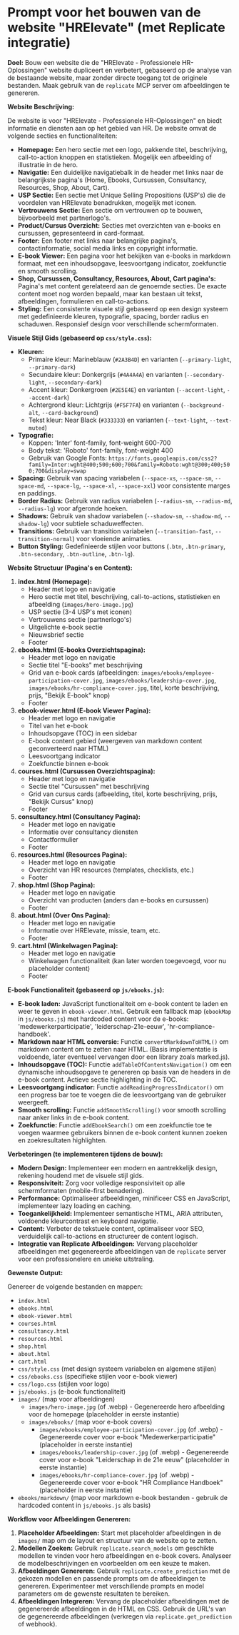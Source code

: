# Prompt voor het bouwen van de website "HRElevate" (met Replicate integratie)

**Doel:** Bouw een website die de "HRElevate - Professionele HR-Oplossingen" website dupliceert en verbetert, gebaseerd op de analyse van de bestaande website, maar zonder directe toegang tot de originele bestanden. Maak gebruik van de `replicate` MCP server om afbeeldingen te genereren.

**Website Beschrijving:**

De website is voor "HRElevate - Professionele HR-Oplossingen" en biedt informatie en diensten aan op het gebied van HR. De website omvat de volgende secties en functionaliteiten:

*   **Homepage:** Een hero sectie met een logo, pakkende titel, beschrijving, call-to-action knoppen en statistieken. Mogelijk een afbeelding of illustratie in de hero.
*   **Navigatie:** Een duidelijke navigatiebalk in de header met links naar de belangrijkste pagina's (Home, Ebooks, Cursussen, Consultancy, Resources, Shop, About, Cart).
*   **USP Sectie:** Een sectie met Unique Selling Propositions (USP's) die de voordelen van HRElevate benadrukken, mogelijk met iconen.
*   **Vertrouwens Sectie:** Een sectie om vertrouwen op te bouwen, bijvoorbeeld met partnerlogo's.
*   **Product/Cursus Overzicht:** Secties met overzichten van e-books en cursussen, gepresenteerd in card-formaat.
*   **Footer:** Een footer met links naar belangrijke pagina's, contactinformatie, social media links en copyright informatie.
*   **E-book Viewer:** Een pagina voor het bekijken van e-books in markdown formaat, met een inhoudsopgave, leesvoortgang indicator, zoekfunctie en smooth scrolling.
*   **Shop, Cursussen, Consultancy, Resources, About, Cart pagina's:**  Pagina's met content gerelateerd aan de genoemde secties. De exacte content moet nog worden bepaald, maar kan bestaan uit tekst, afbeeldingen, formulieren en call-to-actions.
*   **Styling:** Een consistente visuele stijl gebaseerd op een design systeem met gedefinieerde kleuren, typografie, spacing, border radius en schaduwen. Responsief design voor verschillende schermformaten.

**Visuele Stijl Gids (gebaseerd op `css/style.css`):**

*   **Kleuren:**
    *   Primaire kleur: Marineblauw (`#2A3B4D`) en varianten (`--primary-light`, `--primary-dark`)
    *   Secundaire kleur: Donkergrijs (`#4A4A4A`) en varianten (`--secondary-light`, `--secondary-dark`)
    *   Accent kleur: Donkergroen (`#2E5E4E`) en varianten (`--accent-light`, `--accent-dark`)
    *   Achtergrond kleur: Lichtgrijs (`#F5F7FA`) en varianten (`--background-alt`, `--card-background`)
    *   Tekst kleur: Near Black (`#333333`) en varianten (`--text-light`, `--text-muted`)
*   **Typografie:**
    *   Koppen: 'Inter' font-family, font-weight 600-700
    *   Body tekst: 'Roboto' font-family, font-weight 400
    *   Gebruik van Google Fonts: `https://fonts.googleapis.com/css2?family=Inter:wght@400;500;600;700&family=Roboto:wght@300;400;500;700&display=swap`
*   **Spacing:** Gebruik van spacing variabelen (`--space-xs`, `--space-sm`, `--space-md`, `--space-lg`, `--space-xl`, `--space-xxl`) voor consistente marges en paddings.
*   **Border Radius:** Gebruik van radius variabelen (`--radius-sm`, `--radius-md`, `--radius-lg`) voor afgeronde hoeken.
*   **Shadows:** Gebruik van shadow variabelen (`--shadow-sm`, `--shadow-md`, `--shadow-lg`) voor subtiele schaduweffecten.
*   **Transitions:** Gebruik van transition variabelen (`--transition-fast`, `--transition-normal`) voor vloeiende animaties.
*   **Button Styling:** Gedefinieerde stijlen voor buttons (`.btn`, `.btn-primary`, `.btn-secondary`, `.btn-outline`, `.btn-lg`).

**Website Structuur (Pagina's en Content):**

1.  **index.html (Homepage):**
    *   Header met logo en navigatie
    *   Hero sectie met titel, beschrijving, call-to-actions, statistieken en afbeelding (`images/hero-image.jpg`)
    *   USP sectie (3-4 USP's met iconen)
    *   Vertrouwens sectie (partnerlogo's)
    *   Uitgelichte e-book sectie
    *   Nieuwsbrief sectie
    *   Footer
2.  **ebooks.html (E-books Overzichtspagina):**
    *   Header met logo en navigatie
    *   Sectie titel "E-books" met beschrijving
    *   Grid van e-book cards (afbeeldingen: `images/ebooks/employee-participation-cover.jpg`, `images/ebooks/leadership-cover.jpg`, `images/ebooks/hr-compliance-cover.jpg`, titel, korte beschrijving, prijs, "Bekijk E-book" knop)
    *   Footer
3.  **ebook-viewer.html (E-book Viewer Pagina):**
    *   Header met logo en navigatie
    *   Titel van het e-book
    *   Inhoudsopgave (TOC) in een sidebar
    *   E-book content gebied (weergeven van markdown content geconverteerd naar HTML)
    *   Leesvoortgang indicator
    *   Zoekfunctie binnen e-book
4.  **courses.html (Cursussen Overzichtspagina):**
    *   Header met logo en navigatie
    *   Sectie titel "Cursussen" met beschrijving
    *   Grid van cursus cards (afbeelding, titel, korte beschrijving, prijs, "Bekijk Cursus" knop)
    *   Footer
5.  **consultancy.html (Consultancy Pagina):**
    *   Header met logo en navigatie
    *   Informatie over consultancy diensten
    *   Contactformulier
    *   Footer
6.  **resources.html (Resources Pagina):**
    *   Header met logo en navigatie
    *   Overzicht van HR resources (templates, checklists, etc.)
    *   Footer
7.  **shop.html (Shop Pagina):**
    *   Header met logo en navigatie
    *   Overzicht van producten (anders dan e-books en cursussen)
    *   Footer
8.  **about.html (Over Ons Pagina):**
    *   Header met logo en navigatie
    *   Informatie over HRElevate, missie, team, etc.
    *   Footer
9.  **cart.html (Winkelwagen Pagina):**
    *   Header met logo en navigatie
    *   Winkelwagen functionaliteit (kan later worden toegevoegd, voor nu placeholder content)
    *   Footer

**E-book Functionaliteit (gebaseerd op `js/ebooks.js`):**

*   **E-book laden:** JavaScript functionaliteit om e-book content te laden en weer te geven in `ebook-viewer.html`. Gebruik een fallback map (`ebookMap` in `js/ebooks.js`) met hardcoded content voor de e-books: 'medewerkerparticipatie', 'leiderschap-21e-eeuw', 'hr-compliance-handboek'.
*   **Markdown naar HTML conversie:** Functie `convertMarkdownToHTML()` om markdown content om te zetten naar HTML. (Basis implementatie is voldoende, later eventueel vervangen door een library zoals marked.js).
*   **Inhoudsopgave (TOC):** Functie `addTableOfContentsNavigation()` om een dynamische inhoudsopgave te genereren op basis van de headers in de e-book content. Actieve sectie highlighting in de TOC.
*   **Leesvoortgang indicator:** Functie `addReadingProgressIndicator()` om een progress bar toe te voegen die de leesvoortgang van de gebruiker weergeeft.
*   **Smooth scrolling:** Functie `addSmoothScrolling()` voor smooth scrolling naar anker links in de e-book content.
*   **Zoekfunctie:** Functie `addEbookSearch()` om een zoekfunctie toe te voegen waarmee gebruikers binnen de e-book content kunnen zoeken en zoekresultaten highlighten.

**Verbeteringen (te implementeren tijdens de bouw):**

*   **Modern Design:** Implementeer een modern en aantrekkelijk design, rekening houdend met de visuele stijl gids.
*   **Responsiviteit:** Zorg voor volledige responsiviteit op alle schermformaten (mobile-first benadering).
*   **Performance:** Optimaliseer afbeeldingen, minificeer CSS en JavaScript, implementeer lazy loading en caching.
*   **Toegankelijkheid:**  Implementeer semantische HTML, ARIA attributen, voldoende kleurcontrast en keyboard navigatie.
*   **Content:** Verbeter de tekstuele content, optimaliseer voor SEO, verduidelijk call-to-actions en structureer de content logisch.
*   **Integratie van Replicate Afbeeldingen:** Vervang placeholder afbeeldingen met gegenereerde afbeeldingen van de `replicate` server voor een professionelere en unieke uitstraling.

**Gewenste Output:**

Genereer de volgende bestanden en mappen:

*   `index.html`
*   `ebooks.html`
*   `ebook-viewer.html`
*   `courses.html`
*   `consultancy.html`
*   `resources.html`
*   `shop.html`
*   `about.html`
*   `cart.html`
*   `css/style.css` (met design systeem variabelen en algemene stijlen)
*   `css/ebooks.css` (specifieke stijlen voor e-book viewer)
*   `css/logo.css` (stijlen voor logo)
*   `js/ebooks.js` (e-book functionaliteit)
*   `images/` (map voor afbeeldingen)
    *   `images/hero-image.jpg` (of .webp) - Gegenereerde hero afbeelding voor de homepage (placeholder in eerste instantie)
    *   `images/ebooks/` (map voor e-book covers)
        *   `images/ebooks/employee-participation-cover.jpg` (of .webp) - Gegenereerde cover voor e-book "Medewerkerparticipatie" (placeholder in eerste instantie)
        *   `images/ebooks/leadership-cover.jpg` (of .webp) - Gegenereerde cover voor e-book "Leiderschap in de 21e eeuw" (placeholder in eerste instantie)
        *   `images/ebooks/hr-compliance-cover.jpg` (of .webp) - Gegenereerde cover voor e-book "HR Compliance Handboek" (placeholder in eerste instantie)
*   `ebooks/markdown/` (map voor markdown e-book bestanden - gebruik de hardcoded content in `js/ebooks.js` als basis)

**Workflow voor Afbeeldingen Genereren:**

1.  **Placeholder Afbeeldingen:** Start met placeholder afbeeldingen in de `images/` map om de layout en structuur van de website op te zetten.
2.  **Modellen Zoeken:** Gebruik `replicate.search_models` om geschikte modellen te vinden voor hero afbeeldingen en e-book covers. Analyseer de modelbeschrijvingen en voorbeelden om een keuze te maken.
3.  **Afbeeldingen Genereren:** Gebruik `replicate.create_prediction` met de gekozen modellen en passende prompts om de afbeeldingen te genereren. Experimenteer met verschillende prompts en model parameters om de gewenste resultaten te bereiken.
4.  **Afbeeldingen Integreren:** Vervang de placeholder afbeeldingen met de gegenereerde afbeeldingen in de HTML en CSS. Gebruik de URL's van de gegenereerde afbeeldingen (verkregen via `replicate.get_prediction` of webhook).
